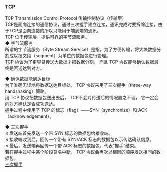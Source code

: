### TCP  

TCP  Transmission Control Protocol  传输控制协议（传输层）  
TCP是面向连接的通信协议，通过三次握手建立连接，通讯完成时要拆除连接，由于TCP是面向连接的所以只能用于端到端的通讯。  
TCP 位于传输层，提供可靠的字节流服务。  
◆ 字节流服务  
所谓的字节流服务（Byte Stream Service）是指，为了方便传输，将大块数据分割成以报文段（segment）为单位的数据包进行管理。  
TCP 协议为了更容易传送大数据才把数据分割， 而且 TCP 协议能够确认数据最终是否送达到对方。  

◆ 确保数据能到达目标  
为了准确无误地将数据送达目标处， TCP 协议采用了三次握手（three-way handshaking）策略。  
用 TCP 协议把数据包送出去后， TCP不会对传送后的情况置之不理， 它一定会向对方确认是否成功送达。  
握手过程中使用了 TCP 的标志（flag）——SYN（synchronize）和 ACK（acknowledgement）。  

◆ 三次握手  
♬发送端首先发送一个带 SYN 标志的数据包给接收端。  
♬接收端收到后，回传一个带有 SYN/ACK 标志的数据包以示传达确认信息。  
♬最后，发送端再回传一个带 ACK 标志的数据包，代表“握手”结束。  
若在握手过程中某个阶段莫名中断， TCP 协议会再次以相同的顺序发送相同的数据包。  
[三次握手](../ImageFiles/http_006.png)  

